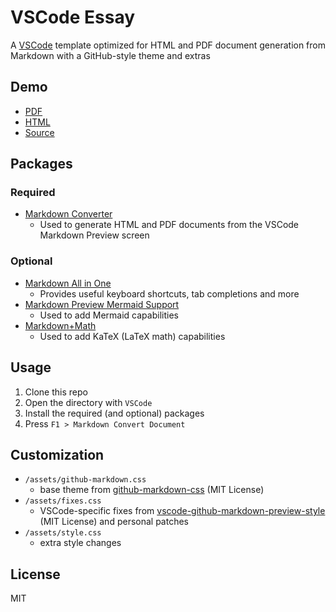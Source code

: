 # VSCode Essay
A [VSCode](https://code.visualstudio.com/) template optimized for HTML and PDF document generation from Markdown with a GitHub-style theme and extras

## Demo
- [PDF](DEMO.pdf)
- [HTML](DEMO.html.zip)
- [Source](DEMO.md)

## Packages
### Required
- [Markdown Converter](https://marketplace.visualstudio.com/items?itemName=manuth.markdown-converter)
  - Used to generate HTML and PDF documents from the VSCode Markdown Preview screen
### Optional
- [Markdown All in One](https://marketplace.visualstudio.com/items?itemName=yzhang.markdown-all-in-one)
  - Provides useful keyboard shortcuts, tab completions and more
- [Markdown Preview Mermaid Support](https://marketplace.visualstudio.com/items?itemName=bierner.markdown-mermaid)
  - Used to add Mermaid capabilities
- [Markdown+Math](https://marketplace.visualstudio.com/items?itemName=goessner.mdmath)
  - Used to add KaTeX (LaTeX math) capabilities

## Usage
1. Clone this repo
2. Open the directory with `VSCode`
3. Install the required (and optional) packages
4. Press `F1 > Markdown Convert Document`

## Customization
- `/assets/github-markdown.css`
  - base theme from [github-markdown-css](https://github.com/sindresorhus/github-markdown-css) (MIT License)
- `/assets/fixes.css`
  - VSCode-specific fixes from [vscode-github-markdown-preview-style](https://github.com/mjbvz/vscode-github-markdown-preview-style)  (MIT License) and personal patches
- `/assets/style.css`
  - extra style changes

## License
MIT